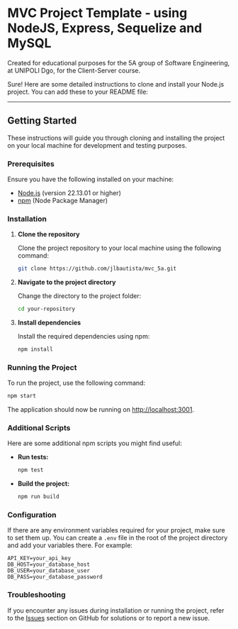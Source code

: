 # MVC Project Template - using NodeJS, Express, Sequelize and MySQL
Created for educational purposes for the 5A group of Software Engineering, at UNIPOLI Dgo, for the Client-Server course.

Sure! Here are some detailed instructions to clone and install your Node.js project. You can add these to your README file:

---

## Getting Started

These instructions will guide you through cloning and installing the project on your local machine for development and testing purposes.

### Prerequisites

Ensure you have the following installed on your machine:

- [Node.js](https://nodejs.org/) (version 22.13.01 or higher)
- [npm](https://www.npmjs.com/) (Node Package Manager)

### Installation

1. **Clone the repository**

    Clone the project repository to your local machine using the following command:

    ```bash
    git clone https://github.com/jlbautista/mvc_5a.git
    ```

2. **Navigate to the project directory**

    Change the directory to the project folder:

    ```bash
    cd your-repository
    ```

3. **Install dependencies**

    Install the required dependencies using npm:

    ```bash
    npm install
    ```

### Running the Project

To run the project, use the following command:

```bash
npm start
```

The application should now be running on [http://localhost:3001](http://localhost:3001).

### Additional Scripts

Here are some additional npm scripts you might find useful:

- **Run tests:**

    ```bash
    npm test
    ```

- **Build the project:**

    ```bash
    npm run build
    ```

### Configuration

If there are any environment variables required for your project, make sure to set them up. You can create a `.env` file in the root of the project directory and add your variables there. For example:

```
API_KEY=your_api_key
DB_HOST=your_database_host
DB_USER=your_database_user
DB_PASS=your_database_password
```

### Troubleshooting

If you encounter any issues during installation or running the project, refer to the [Issues](https://github.com/jlbautista/mvc_5a/issues) section on GitHub for solutions or to report a new issue.
